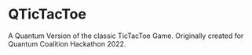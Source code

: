 # QTicTacToe
A Quantum Version of the classic TicTacToe Game. Originally created for Quantum Coalition Hackathon 2022.
